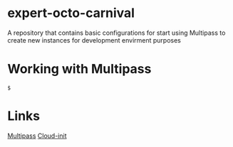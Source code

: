 # expert-octo-carnival
A repository that contains basic configurations for start using Multipass to create new instances for development envirment purposes

# Working with Multipass

`
$ 
`

# Links

[Multipass](https://multipass.run)
[Cloud-init](https://cloudinit.readthedocs.io/en/latest/reference/examples.html)
